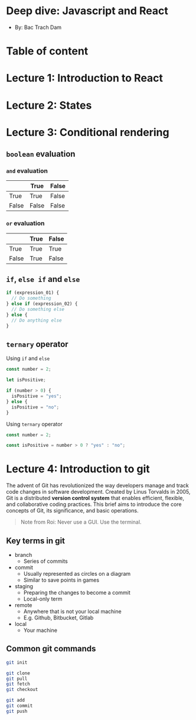 # Deep dive: Javascript and React

- By: Bac Trach Dam

# Table of content

# Lecture 1: Introduction to React

# Lecture 2: States

# Lecture 3: Conditional rendering

## `boolean` evaluation

### `and` evaluation

|       | True  | False |
| ----- | ----- | ----- |
| True  | True  | False |
| False | False | False |

### `or` evaluation

|       | True | False |
| ----- | ---- | ----- |
| True  | True | True  |
| False | True | False |

## `if`, `else if` and `else`

```javascript
if (expression_01) {
  // Do something
} else if (expression_02) {
  // Do something else
} else {
  // Do anything else
}
```

## `ternary` operator

Using `if` and `else`

```javascript
const number = 2;

let isPositive;

if (number > 0) {
  isPositive = "yes";
} else {
  isPositive = "no";
}
```

Using `ternary` operator

```javascript
const number = 2;

const isPositive = number > 0 ? "yes" : "no";
```

# Lecture 4: Introduction to git

The advent of Git has revolutionized the way developers manage and track code changes in software development. Created by Linus Torvalds in 2005, Git is a distributed **version control system** that enables efficient, flexible, and collaborative coding practices. This brief aims to introduce the core concepts of Git, its significance, and basic operations.

> Note from Roi: Never use a GUI. Use the terminal.

## Key terms in git

- branch
  - Series of commits
- commit
  - Usually represented as circles on a diagram
  - Similar to save points in games
- staging
  - Preparing the changes to become a commit
  - Local-only term
- remote
  - Anywhere that is not your local machine
  - E.g. Github, Bitbucket, Gitlab
- local
  - Your machine

## Common git commands

```bash
git init

git clone
git pull
git fetch
git checkout

git add
git commit
git push
```
